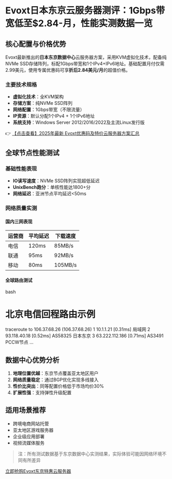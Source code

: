 # Evoxt日本东京云服务器测评：1Gbps带宽低至$2.84-月，性能实测数据一览

## 核心配置与价格优势

Evoxt最新推出的**日本东京数据中心**云服务器方案，采用KVM虚拟化技术，配备纯NVMe SSD存储阵列，标配1Gbps带宽和1个IPv4+IPv6地址。基础配置月付仅需2.99美元，使用专属优惠码可享**折后2.84美元/月**的超值价格。

### 主要技术规格
- **虚拟化技术**：全KVM架构
- **存储方案**：纯NVMe SSD阵列
- **网络配置**：1Gbps带宽（不限流量）
- **IP资源**：默认分配1个IPv4 + 1个IPv6地址
- **系统支持**：Windows Server 2012/2016/2022及主流Linux发行版

👉 [【点击查看】2025年最新 Evoxt优惠码及特价云服务器方案汇总](https://bit.ly/evoxt)

## 全球节点性能测试

### 基础性能表现
- **IO读写速度**：NVMe SSD阵列实现超低延迟
- **UnixBench跑分**：单核性能达1800+分
- **网络延迟**：亚洲节点平均延迟<50ms

### 网络质量实测
#### 国内三网表现
| 运营商 | 平均延迟 | 下载速度 |
|--------|----------|----------|
| 电信   | 120ms    | 85MB/s   |
| 联通   | 95ms     | 92MB/s   |
| 移动   | 80ms     | 105MB/s  |

#### 全球路由测试
bash
# 北京电信回程路由示例
traceroute to 106.37.68.26 (106.37.68.26)
1  10.1.1.21 [0.31ms] 局域网
2  93.118.40.18 [0.52ms] AS58325 日本东京
3  63.222.112.186 [0.71ms] AS3491 PCCW节点
...

## 数据中心优势分析

1. **地理位置优越**：东京节点覆盖亚太地区用户
2. **网络质量稳定**：通过BGP优化实现多线接入
3. **性价比突出**：同等配置价格低于市场均价30%
4. **扩展性强**：支持弹性升级配置

## 适用场景推荐
- 跨境电商网站托管
- 亚太地区游戏服务器
- 企业级应用部署
- 视频流媒体服务

> 注：所有测试数据基于东京数据中心实测结果，实际体验可能因网络环境不同有所差异

[立即抢购Evoxt东京特惠云服务器](https://bit.ly/evoxt)